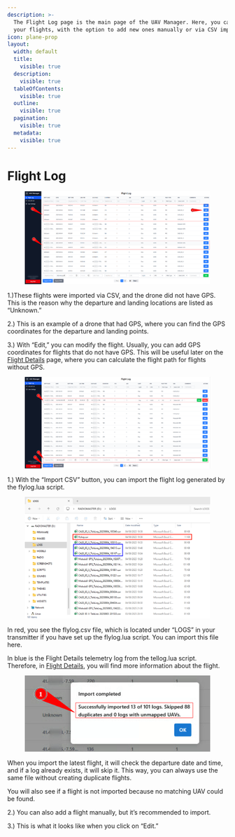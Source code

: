 ```yaml
---
description: >-
  The Flight Log page is the main page of the UAV Manager. Here, you can see all
  your flights, with the option to add new ones manually or via CSV import.
icon: plane-prop
layout:
  width: default
  title:
    visible: true
  description:
    visible: true
  tableOfContents:
    visible: true
  outline:
    visible: true
  pagination:
    visible: true
  metadata:
    visible: true
---
```


# Flight Log&#x20;

<figure><img src="../.gitbook/assets/flight_log_exlain.png" alt=""><figcaption></figcaption></figure>

1.)These flights were imported via CSV, and the drone did not have GPS. This is the reason why the departure and landing locations are listed as “Unknown.”

2.) This is an example of a drone that had GPS, where you can find the GPS coordinates for the departure and landing points.

3.) With “Edit,” you can modify the flight. Usually, you can add GPS coordinates for flights that do not have GPS. This will be useful later on the [Flight Details](images-and-media/) page, where you can calculate the flight path for flights without GPS.

<figure><img src="../.gitbook/assets/flight_log.png" alt=""><figcaption></figcaption></figure>

1.) With the “Import CSV” button, you can import the flight log generated by the flylog.lua script.

<figure><img src="../.gitbook/assets/logs_folder.png" alt=""><figcaption></figcaption></figure>

In red, you see the flylog.csv file, which is located under “LOGS” in your transmitter if you have set up the flylog.lua script. You can import this file here.

In blue is the Flight Details telemetry log from the tellog.lua script. Therefore, in [Flight Details](images-and-media/), you will find more information about the flight.

<figure><img src="../.gitbook/assets/import_csv_2 (1).png" alt=""><figcaption></figcaption></figure>

When you import the latest flight, it will check the departure date and time, and if a log already exists, it will skip it. This way, you can always use the same file without creating duplicate flights.

You will also see if a flight is not imported because no matching UAV could be found.

2.) You can also add a flight manually, but it’s recommended to import.

3.) This is what it looks like when you click on “Edit.”
